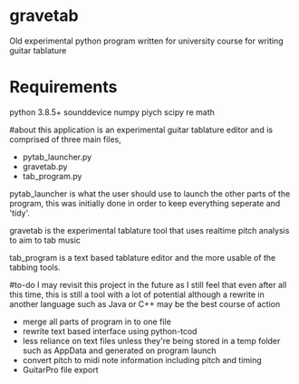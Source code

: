 # gravetab
Old experimental python program written for university course for writing guitar tablature

# Requirements
python 3.8.5+
sounddevice
numpy
piych
scipy
re
math

#about
this application is an experimental guitar tablature editor and is comprised of three main files,
- pytab_launcher.py
- gravetab.py
- tab_program.py

pytab_launcher is what the user should use to launch the other parts of the program, this was initially done
in order to keep everything seperate and 'tidy'.

gravetab is the experimental tablature tool that uses realtime pitch analysis to aim to tab music

tab_program is a text based tablature editor and the more usable of the tabbing tools.

#to-do
I may revisit this project in the future as I still feel that even after all this time, this is still a tool with a
lot of potential although a rewrite in another language such as Java or C++ may be the best course of action
- merge all parts of program in to one file
- rewrite text based interface using python-tcod
- less reliance on text files unless they're being stored in a temp folder such as AppData and generated on program launch
- convert pitch to midi note information including pitch and timing
- GuitarPro file export

